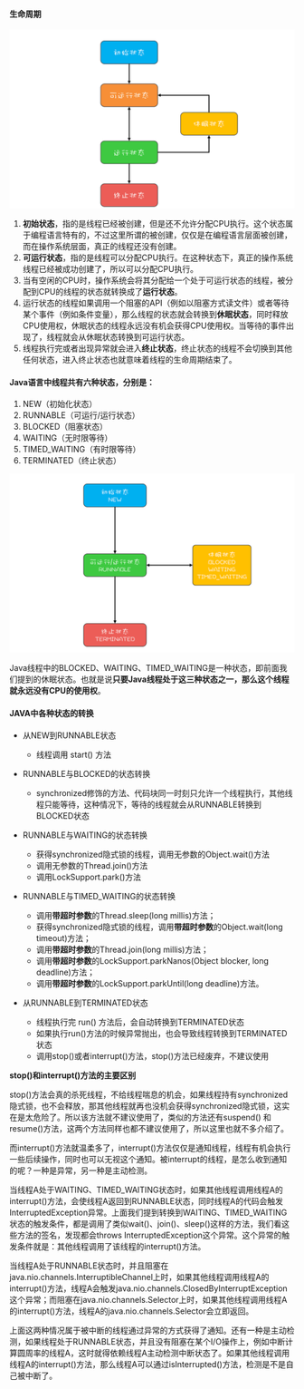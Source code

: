 

#### 生命周期

![img](../images/9bbc6fa7fb4d631484aa953626cf6ae5.png)

1. **初始状态**，指的是线程已经被创建，但是还不允许分配CPU执行。这个状态属于编程语言特有的，不过这里所谓的被创建，仅仅是在编程语言层面被创建，而在操作系统层面，真正的线程还没有创建。
2. **可运行状态**，指的是线程可以分配CPU执行。在这种状态下，真正的操作系统线程已经被成功创建了，所以可以分配CPU执行。
3. 当有空闲的CPU时，操作系统会将其分配给一个处于可运行状态的线程，被分配到CPU的线程的状态就转换成了**运行状态**。
4. 运行状态的线程如果调用一个阻塞的API（例如以阻塞方式读文件）或者等待某个事件（例如条件变量），那么线程的状态就会转换到**休眠状态**，同时释放CPU使用权，休眠状态的线程永远没有机会获得CPU使用权。当等待的事件出现了，线程就会从休眠状态转换到可运行状态。
5. 线程执行完或者出现异常就会进入**终止状态**，终止状态的线程不会切换到其他任何状态，进入终止状态也就意味着线程的生命周期结束了。



#### Java语言中线程共有六种状态，分别是：

1. NEW（初始化状态）
2. RUNNABLE（可运行/运行状态）
3. BLOCKED（阻塞状态）
4. WAITING（无时限等待）
5. TIMED_WAITING（有时限等待）
6. TERMINATED（终止状态）

![img](../images/3f6c6bf95a6e8627bdf3cb621bbb7f8c.png)

Java线程中的BLOCKED、WAITING、TIMED_WAITING是一种状态，即前面我们提到的休眠状态。也就是说**只要Java线程处于这三种状态之一，那么这个线程就永远没有CPU的使用权**。



#### JAVA中各种状态的转换

- 从NEW到RUNNABLE状态
  - 线程调用 start() 方法
- RUNNABLE与BLOCKED的状态转换
  - synchronized修饰的方法、代码块同一时刻只允许一个线程执行，其他线程只能等待，这种情况下，等待的线程就会从RUNNABLE转换到BLOCKED状态

- RUNNABLE与WAITING的状态转换
  - 获得synchronized隐式锁的线程，调用无参数的Object.wait()方法
  - 调用无参数的Thread.join()方法
  - 调用LockSupport.park()方法
- RUNNABLE与TIMED_WAITING的状态转换
  - 调用**带超时参数**的Thread.sleep(long millis)方法；
  - 获得synchronized隐式锁的线程，调用**带超时参数**的Object.wait(long timeout)方法；
  - 调用**带超时参数**的Thread.join(long millis)方法；
  - 调用**带超时参数**的LockSupport.parkNanos(Object blocker, long deadline)方法；
  - 调用**带超时参数**的LockSupport.parkUntil(long deadline)方法。
- 从RUNNABLE到TERMINATED状态
  - 线程执行完 run() 方法后，会自动转换到TERMINATED状态
  - 如果执行run()方法的时候异常抛出，也会导致线程转换到TERMINATED状态
  - 调用stop()或者interrupt()方法，stop()方法已经废弃，不建议使用

**stop()和interrupt()方法的主要区别**

stop()方法会真的杀死线程，不给线程喘息的机会，如果线程持有synchronized隐式锁，也不会释放，那其他线程就再也没机会获得synchronized隐式锁，这实在是太危险了。所以该方法就不建议使用了，类似的方法还有suspend() 和 resume()方法，这两个方法同样也都不建议使用了，所以这里也就不多介绍了。

而interrupt()方法就温柔多了，interrupt()方法仅仅是通知线程，线程有机会执行一些后续操作，同时也可以无视这个通知。被interrupt的线程，是怎么收到通知的呢？一种是异常，另一种是主动检测。

当线程A处于WAITING、TIMED_WAITING状态时，如果其他线程调用线程A的interrupt()方法，会使线程A返回到RUNNABLE状态，同时线程A的代码会触发InterruptedException异常。上面我们提到转换到WAITING、TIMED_WAITING状态的触发条件，都是调用了类似wait()、join()、sleep()这样的方法，我们看这些方法的签名，发现都会throws InterruptedException这个异常。这个异常的触发条件就是：其他线程调用了该线程的interrupt()方法。

当线程A处于RUNNABLE状态时，并且阻塞在java.nio.channels.InterruptibleChannel上时，如果其他线程调用线程A的interrupt()方法，线程A会触发java.nio.channels.ClosedByInterruptException这个异常；而阻塞在java.nio.channels.Selector上时，如果其他线程调用线程A的interrupt()方法，线程A的java.nio.channels.Selector会立即返回。

上面这两种情况属于被中断的线程通过异常的方式获得了通知。还有一种是主动检测，如果线程处于RUNNABLE状态，并且没有阻塞在某个I/O操作上，例如中断计算圆周率的线程A，这时就得依赖线程A主动检测中断状态了。如果其他线程调用线程A的interrupt()方法，那么线程A可以通过isInterrupted()方法，检测是不是自己被中断了。

